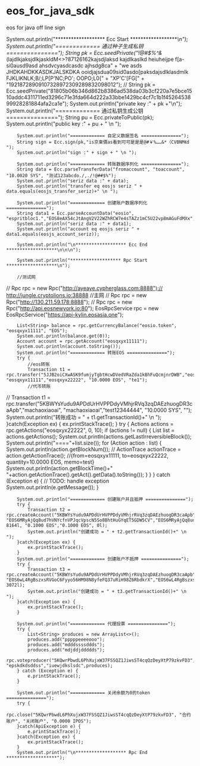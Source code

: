 # eos_for_java_sdk
eos for java off line sign

System.out.println("******************* Ecc Start *******************\n");		
		System.out.println("============= 通过种子生成私钥 ===============");
		String pk = Ecc.seedPrivate("!@#$%^&*(lajdlkjaksjdlkjaskldM<>?87126162kajsdjlaksd kajdlkaslkd heiuheijpe f[a- si0ausd9asd ahsdvcyasdcasdc ajhsdg8ca"
				+ "we asds JHDKAHDKKASDKJALSKDKA ooidjajsdua09sid0asdo[paksdajsdlklasdmlk FJKLIKNLK;B/;LP[P'NC;PO'; OOPO;L0["
				+ "XP'C'[FG["
				+ "19218728909107328972309289832098012");
//		String pk = Ecc.seedPrivate("81805b06b346d862b8386ad538da03b3cf220a7e5bce1510addc4311711ed3296c71e3fda664d222a33bbe1429bc4cf7c1b1f4526453899928281884afa2ca1e");
		System.out.println("private key :" + pk +"\n");
		System.out.println("============= 通过私钥生成公钥 ===============");
		String pu = Ecc.privateToPublic(pk);
		System.out.println("public key :" + pu + " \n ");

		System.out.println("============= 自定义数据签名 ===============");
		String sign = Ecc.sign(pk,"is京東價as看到可可是是是@#￥%……&*（CVBNM《d ");
		System.out.println("sign :" + sign + " \n ");
		
		System.out.println("============= 转账数据序列化 ===============");
		String data = Ecc.parseTransferData("fromaccount", "toaccount", "10.0020 SYS", "测试123abcdo./,./!@##$%");
		System.out.println("seriz data :" + data);
		System.out.println("transfer eq eosjs seriz " + data.equals(eosjs_transfer_seriz)+" \n ");

		System.out.println("============= 创建账户数据序列化 ===============");
		String data1 = Ecc.parseAccountData("eosio", "espritbloc1.","EOS8eAX54cJtAngV2V22WZhRCW7e4sTAZz1mC5U22vp8mAGuFdMXx","EOS8FPooohZiiCAYXahWCQRxgXXzUbS2gNELAeYCUgGdDMbd2FHQT");
		System.out.println("seriz data :" + data1);
		System.out.println("account eq eosjs seriz " + data1.equals(eosjs_account_seriz));

		System.out.println("\n******************* Ecc End *******************\n\n\n");
		
		System.out.println("******************* Rpc Start *******************\n");
		
		//测试网
//		Rpc rpc = new Rpc("http://ayeaye.cypherglass.com:8888");// http://jungle.cryptolions.io:38888
		//主网
//		Rpc rpc = new Rpc("http://130.211.59.178:8888");
//		Rpc rpc = new Rpc("http://api.eosnewyork.io:80");
		EosRpcService rpc = new EosRpcService("https://api-kylin.eosasia.one");
		
		List<String> balance = rpc.getCurrencyBalance("eosio.token", "eosqxyx11111", "EOS");
		System.out.println(balance.get(0));
		Account account = rpc.getAccount("eosqxyx11111");
		System.out.println(account.toString());
		System.out.println("============= 转账EOS ===============");
		try {
			//eos转账
			Transaction t1 = rpc.transfer("5JJB2oiCXwASK9fumjyTgbtHcwDVedVRaZda1kBhFuQcmjnrDWB","eosio.token", "eosqxyx11111","eosqxyx22222", "10.0000 EOS", "te1");
			//代币转账
//			Transaction t1 = rpc.transfer("5KBWYsYudu9APDdUrHVPPDdyVMhjrRVq3zqDAEzhuogDR3caApb","machaoxiaoai", "machaoxiaoai","test12344444", "10.0000 SYS", "");
			System.out.println("转账成功 = " + t1.getTransactionId()+" \n ");
		}catch(Exception ex) {
			ex.printStackTrace();
		}
		try {
			Actions actions = rpc.getActions("eosqxyx22222", 0, 10);
			if (actions != null) {
				List<Action> list = actions.getActions();
				System.out.println(actions.getLastIrreversibleBlock());
				System.out.println("===="+list.size());
				for (Action action : list) {
					System.out.println(action.getBlockNum());
//					ActionTrace actionTrace = action.getActionTrace();
					//{from=eosqxyx11111, to=eosqxyx22222, quantity=10.0000 EOS, memo=test}
					System.out.println(action.getBlockTime()+"  "+action.getActionTrace().getAct().getData().toString());
				}
			}
		} catch (Exception e) {
			// TODO: handle exception
			System.out.println(e.getMessage());
		}
		
		System.out.println("============= 创建账户并且抵押 ===============");
		try {	
			Transaction t2 = rpc.createAccount("5KBWYsYudu9APDdUrHVPPDdyVMhjrRVq3zqDAEzhuogDR3caApb","machaoxiaoai","tokyohot1111", "EOS6MRyAjQq8ud7hVNYcfnVPJqcVpscN5So8BhtHuGYqET5GDW5CV","EOS6MRyAjQq8ud7hVNYcfnVPJqcVpscN5So8BhtHuGYqET5GDW5CV", 8164l, "0.1000 EOS","0.1000 EOS", 0l);
			System.out.println("创建成功 = " + t2.getTransactionId()+" \n ");
		}catch(Exception ex) {
			ex.printStackTrace();
		}
		System.out.println("============= 创建账户不抵押 ===============");
		try {	
			Transaction t3 = rpc.createAccount("5KBWYsYudu9APDdUrHVPPDdyVMhjrRVq3zqDAEzhuogDR3caApb","machaoxiaoai","raowenbo2eos", "EOS6wL4RgBszxsRVGoC6Fyyo56HM98N8yfeFQ37uRiH98Z6RbdkrX","EOS6wL4RgBszxsRVGoC6Fyyo56HM98N8yfeFQ37uRiH98Z6RbdkrX", 3072l);
			System.out.println("创建成功 = " + t3.getTransactionId()+" \n ");
		}catch(Exception ex) {
			ex.printStackTrace();
		}
		
		System.out.println("============= 代理投票 ===============");
		try {
			List<String> produces = new ArrayList<>();
			produces.add("pppppeeeeooo");
			produces.add("mdddssssddds");
			produces.add("mdjddjddddds");
			rpc.voteproducer("5KQwrPbwdL6PhXujxW37FSSQZ1JiwsST4cqQzDeyXtP79zkvFD3", "epskdkdsddss","iuewjdkslsdc",produces);
		} catch (Exception e) {
			e.printStackTrace();
		}
		
		System.out.println("============= 关闭余额为0的token ===============");
		try {
			rpc.close("5KQwrPbwdL6PhXujxW37FSSQZ1JiwsST4cqQzDeyXtP79zkvFD3", "合约账户", "关闭账户", "0.0000 IPOS");
		}catch(ApiException e) {
			e.printStackTrace();
		}catch(Exception ex) {
			ex.printStackTrace();
		}
		System.out.println("\n******************* Rpc End *******************");

